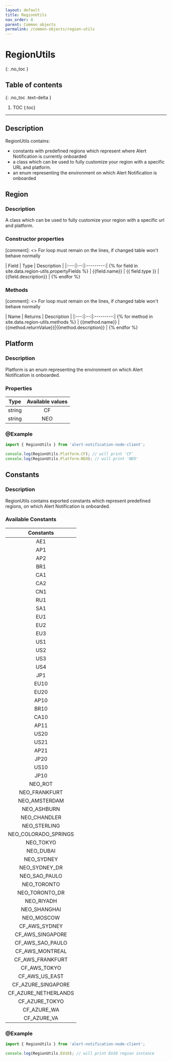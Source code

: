 ```yaml
---
layout: default
title: RegionUtils
nav_order: 4
parent: Common objects
permalink: /common-objects/region-utils
---
```


# RegionUtils
{: .no_toc }

## Table of contents
{: .no_toc .text-delta }

1. TOC
{:toc}

---

## Description

RegionUtils contains:
* constants with predefined regions which represent where Alert Notification is currently onboarded
* a class which can be used to fully customize your region with a specific URL and platform.
* an enum representing the environment on which Alert Notification is onboarded

## Region

### Description

A class which can be used to fully customize your region with a specific url and platform.

### Constructor properties

[comment]: <> For loop must remain on the lines, if changed table won't behave normally

| Field | Type | Description |
|:---:|:--:|:---------:| {% for field in site.data.region-utils.propertyFields %}
| {{field.name}} | {{ field.type }} | {{field.description}} | {% endfor %}

### Methods

[comment]: <> For loop must remain on the lines, if changed table won't behave normally

| Name | Returns | Description |
|:---:|:--:|:---------:| {% for method in site.data.region-utils.methods %}
| {{method.name}} | {{method.returnValue}}|{{method.description}} | {% endfor %}

## Platform

### Description

Platform is an enum representing the environment on which Alert Notification is onboarded.

### Properties

| Type  | Available values |
|:-----:|:----------------:|
|string |        CF        |
|string |        NEO       |

### @Example

```js
import { RegionUtils } from 'alert-notification-node-client';

console.log(RegionUtils.Platform.CF); // will print 'CF'
console.log(RegionUtils.Platform.NEO); // will print 'NEO'
```

## Constants

### Description

RegionUtils contains exported constants which represent predefined regions, on which Alert Notification is onboarded.

### Available Constants

| Constants |
|:---------:|
|    AE1    |
|    AP1    |
|    AP2    |
|    BR1    |
|    CA1    |
|    CA2    |
|    CN1    |
|    RU1    |
|    SA1    |
|    EU1    |
|    EU2    |
|    EU3    |
|    US1    |
|    US2    |
|    US3    |
|    US4    |
|    JP1    |
|    EU10   |
|    EU20   |
|    AP10   |
|    BR10   |
|    CA10   |
|    AP11   |
|    US20   |
|    US21   |
|    AP21   |
|    JP20   |
|    US10   |
|    JP10   |
|   NEO_ROT |
| NEO_FRANKFURT |
| NEO_AMSTERDAM |
| NEO_ASHBURN   |
| NEO_CHANDLER  |
| NEO_STERLING  |
| NEO_COLORADO_SPRINGS |
| NEO_TOKYO |
| NEO_DUBAI |
| NEO_SYDNEY |
| NEO_SYDNEY_DR |
| NEO_SAO_PAULO |
| NEO_TORONTO |
| NEO_TORONTO_DR |
| NEO_RIYADH |
| NEO_SHANGHAI |
| NEO_MOSCOW |
| CF_AWS_SYDNEY |
| CF_AWS_SINGAPORE |
| CF_AWS_SAO_PAULO |
| CF_AWS_MONTREAL |
| CF_AWS_FRANKFURT |
| CF_AWS_TOKYO |
| CF_AWS_US_EAST |
| CF_AZURE_SINGAPORE |
| CF_AZURE_NETHERLANDS |
| CF_AZURE_TOKYO |
| CF_AZURE_WA |
| CF_AZURE_VA |

### @Example

```js
import { RegionUtils } from 'alert-notification-node-client';

console.log(RegionUtils.EU10); // will print EU10 region instance
```